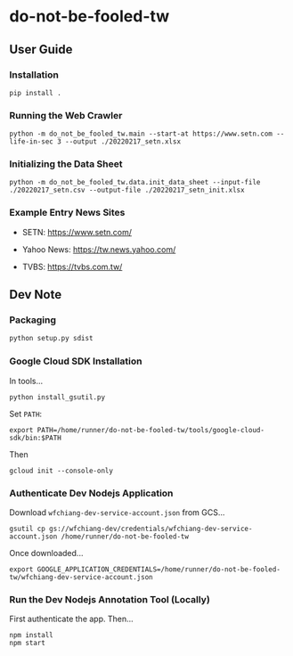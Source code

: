 # do-not-be-fooled-tw 

## User Guide 

### Installation 
```
pip install .
```

### Running the Web Crawler 
```
python -m do_not_be_fooled_tw.main --start-at https://www.setn.com --life-in-sec 3 --output ./20220217_setn.xlsx 
```

### Initializing the Data Sheet 
```
python -m do_not_be_fooled_tw.data.init_data_sheet --input-file ./20220217_setn.csv --output-file ./20220217_setn_init.xlsx 
```

### Example Entry News Sites 

* SETN: https://www.setn.com/  

* Yahoo News: https://tw.news.yahoo.com/

* TVBS: https://tvbs.com.tw/ 

## Dev Note 

### Packaging 
```bash  
python setup.py sdist 
```

### Google Cloud SDK Installation 

In tools... 

```
python install_gsutil.py
```

Set `PATH`: 

```
export PATH=/home/runner/do-not-be-fooled-tw/tools/google-cloud-sdk/bin:$PATH
```

Then 

```
gcloud init --console-only 
```

### Authenticate Dev Nodejs Application 

Download `wfchiang-dev-service-account.json` from GCS... 

```
gsutil cp gs://wfchiang-dev/credentials/wfchiang-dev-service-account.json /home/runner/do-not-be-fooled-tw
```

Once downloaded... 

```
export GOOGLE_APPLICATION_CREDENTIALS=/home/runner/do-not-be-fooled-tw/wfchiang-dev-service-account.json
```

### Run the Dev Nodejs Annotation Tool (Locally)

First authenticate the app. Then... 

```
npm install 
npm start
```